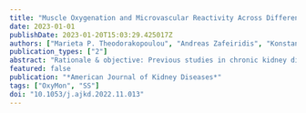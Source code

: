 ```yaml
---
title: "Muscle Oxygenation and Microvascular Reactivity Across Different Stages of CKD: A Near-Infrared Spectroscopy Study"
date: 2023-01-01
publishDate: 2023-01-20T15:03:29.425017Z
authors: ["Marieta P. Theodorakopoulou", "Andreas Zafeiridis", "Konstantina Dipla", "Danai Faitatzidou", "Angelos Koutlas", "Maria-Eleni Alexandrou", "Michael Doumas", "Aikaterini Papagianni", "Pantelis Sarafidis"]
publication_types: ["2"]
abstract: "Rationale & objective: Previous studies in chronic kidney disease (CKD) showed that vascular dysfunction in different circulatory beds progressively deteriorates with worsening CKD severity. This study evaluated muscle oxygenation and microvascular reactivity at rest, during an occlusion-reperfusion maneuver, and during exercise in patients with different stages of CKD versus controls.  Study design: Observational controlled study.  Setting & participants: 90 participants (18 per CKD stage 2, 3a, 3b, 4, and 18 controls).  Predictor: CKD stage.  Outcomes: Primary, muscle oxygenation at rest; secondary, muscle oxygenation during occlusion-reperfusion and exercise, and muscle microvascular reactivity (hyperemic response).  Analytical approach: Continuous measurement of muscle oxygenation [tissue saturation index (TSI%)] using near-infrared-spectroscopy at rest, during occlusion-reperfusion, and during a 3-min handgrip exercise (at 35% of maximal-voluntary-contraction). Aortic pulse-wave-velocity (PWV) and carotid intima-media thickness (cIMT) were also recorded.  Results: Resting muscle oxygenation did not differ across the study groups (controls: 64.3±2.9 stage-2: 63.8±4.2 stage-3a: 64.1±4.1 stage-3b: 62.3±3.3 stage-4: 62.7±4.3%; p=0.6). During occlusion, no significant differences among groups were detected in TSIocl magnitude- and occlusion-slope. However, during reperfusion, the TSImax and the hyperemic response were significantly lower in groups of patients with more advanced CKD stages compared to controls (controls: 11.2±3.7 stage-2: 8.3±4.6 stage-3: 7.8±5.5 stage-3b: 7.3±4.4 stage-4: 7.2±3.3; p=0.04). During handgrip exercise, muscle oxygenation (TSIaverage-decline) was marginally lower in patients with CKD than controls, but no significant differences were detected across CKD stages.  Limitations: Moderate sample size, cross-sectional evaluation.  Conclusions: Although no differences were observed in muscle oxygenation at rest or during occlusion, the microvascular hyperemic response during reperfusion was significantly impaired in CKD and was most prominent in more advanced CKD stages. This impaired ability of microvasculature to respond to stimuli may be a crucial component of the adverse vascular profile of patients with CKD and may contribute to exercise intolerance."
featured: false
publication: "*American Journal of Kidney Diseases*"
tags: ["OxyMon", "SS"]
doi: "10.1053/j.ajkd.2022.11.013"
---
```


